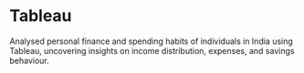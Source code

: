 # Tableau
Analysed personal finance and spending habits of individuals in India using Tableau, uncovering  insights on income distribution, expenses, and savings behaviour.
